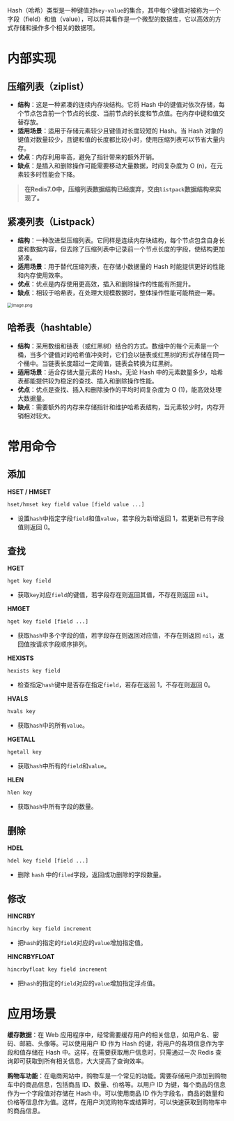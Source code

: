  Hash（哈希）类型是一种键值对`key-value`的集合，其中每个键值对被称为一个字段（field）和值（value），可以将其看作是一个微型的数据库，它以高效的方式存储和操作多个相关的数据项。

# 内部实现

## 压缩列表（ziplist）

- **结构**：这是一种紧凑的连续内存块结构。它将 Hash 中的键值对依次存储，每个节点包含前一个节点的长度、当前节点的长度和节点值。在内存中键和值交替存放。
- **适用场景**：适用于存储元素较少且键值对长度较短的 Hash。当 Hash 对象的键值对数量较少，且键和值的长度都比较小时，使用压缩列表可以节省大量内存。
- **优点**：内存利用率高，避免了指针带来的额外开销。
- **缺点**：是插入和删除操作可能需要移动大量数据，时间复杂度为 O (n)，在元素较多时性能会下降。

> **在Redis7.0中，压缩列表数据结构已经废弃，交由`listpack`数据结构来实现了。**

## 紧凑列表（Listpack）

- **结构**：一种改进型压缩列表。它同样是连续内存块结构，每个节点包含自身长度和数据内容，但去除了压缩列表中记录前一个节点长度的字段，使结构更加紧凑。
- **适用场景**：用于替代压缩列表，在存储小数据量的 Hash 时能提供更好的性能和内存使用效率。
- **优点**：优点是内存使用更高效，插入和删除操作的性能有所提升。
- **缺点**：相较于哈希表，在处理大规模数据时，整体操作性能可能稍逊一筹。

<img src="https://s2.loli.net/2025/03/25/fxWZrkopEM8V1qc.png" alt="image.png" style="zoom: 67%;" />

## 哈希表（hashtable）

- **结构**：采用数组和链表（或红黑树）结合的方式。数组中的每个元素是一个桶，当多个键值对的哈希值冲突时，它们会以链表或红黑树的形式存储在同一个桶中。当链表长度超过一定阈值，链表会转换为红黑树。
- **适用场景**：适合存储大量元素的 Hash。无论 Hash 中的元素数量多少，哈希表都能提供较为稳定的查找、插入和删除操作性能。
- **优点**：优点是查找、插入和删除操作的平均时间复杂度为 O (1)，能高效处理大数据量。
- **缺点**：需要额外的内存来存储指针和维护哈希表结构，当元素较少时，内存开销相对较大。


# 常用命令

## 添加

**HSET / HMSET**

```
hset/hmset key field value [field value ...]
```

- 设置`hash`中指定字段`field`和值`value`，若字段为新增返回 1，若更新已有字段值则返回 0。

## 查找

**HGET**

```
hget key field
```

- 获取`key`对应`field`的键值，若字段存在则返回其值，不存在则返回 `nil`。

**HMGET**

```
hget key field [field ...]
```

- 获取`hash`中多个字段的值，若字段存在则返回对应值，不存在则返回 `nil`，返回值按请求字段顺序排列。

**HEXISTS**

```
hexists key field
```

- 检查指定`hash`键中是否存在指定`field`，若存在返回 1，不存在则返回 0。

**HVALS**

```
hvals key
```

- 获取`hash`中的所有`value`。

**HGETALL**

```
hgetall key
```

- 获取`hash`中所有的`field`和`value`。

**HLEN**

```
hlen key
```

- 获取`hash`中所有字段的数量。

## 删除

**HDEL**

```
hdel key field [field ...]
```

- 删除 `hash` 中的`filed`字段，返回成功删除的字段数量。

## 修改

**HINCRBY**

```
hincrby key field increment
```

- 把`hash`的指定的`field`对应的`value`增加指定值。

**HINCRBYFLOAT**

```
hincrbyfloat key field increment
```

- 把`hash`的指定的`field`对应的`value`增加指定浮点值。

# 应用场景

**缓存数据**：在 Web 应用程序中，经常需要缓存用户的相关信息，如用户名、密码、邮箱、头像等。可以使用用户 ID 作为 Hash 的键，将用户的各项信息作为字段和值存储在 Hash 中。这样，在需要获取用户信息时，只需通过一次 Redis 查询即可获取到所有相关信息，大大提高了查询效率。

**购物车功能**：在电商网站中，购物车是一个常见的功能。需要存储用户添加到购物车中的商品信息，包括商品 ID、数量、价格等。以用户 ID 为键，每个商品的信息作为一个字段值对存储在 Hash 中。可以使用商品 ID 作为字段名，商品的数量和价格等信息作为值。这样，在用户浏览购物车或结算时，可以快速获取到购物车中的商品信息。